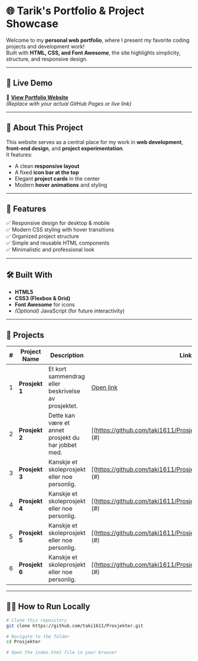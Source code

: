 # 🌐 Tarik's Portfolio & Project Showcase

Welcome to my **personal web portfolio**, where I present my favorite coding projects and development work!  
Built with **HTML, CSS, and Font Awesome**, the site highlights simplicity, structure, and responsive design.

---

## 🚀 Live Demo
🔗 **[View Portfolio Website](https://taki1611.github.io/)**  
*(Replace with your actual GitHub Pages or live link)*

---

## 🧠 About This Project

This website serves as a central place for my work in **web development**, **front-end design**, and **project experimentation**.  
It features:
- A clean **responsive layout**
- A fixed **icon bar at the top**
- Elegant **project cards** in the center  
- Modern **hover animations** and styling

---

## 🧩 Features

✅ Responsive design for desktop & mobile  
✅ Modern CSS styling with hover transitions  
✅ Organized project structure  
✅ Simple and reusable HTML components  
✅ Minimalistic and professional look  

---

## 🛠️ Built With

- **HTML5**  
- **CSS3 (Flexbox & Grid)**  
- **Font Awesome** for icons  
- *(Optional)* JavaScript (for future interactivity)

---

## 📁 Projects

| # | Project Name | Description | Link |
|---|---------------|--------------|------|
| 1 | **Prosjekt 1** | Et kort sammendrag eller beskrivelse av prosjektet. | [Open link](#) |
| 2 | **Prosjekt 2** | Dette kan være et annet prosjekt du har jobbet med. | [(https://github.com/taki1611/Prosjekter/blob/main/project2.html)]](#) |
| 3 | **Prosjekt 3** | Kanskje et skoleprosjekt eller noe personlig. | [(https://github.com/taki1611/Prosjekter/blob/main/project3.html)]](#) |
| 4 | **Prosjekt 4** | Kanskje et skoleprosjekt eller noe personlig. | [(https://github.com/taki1611/Prosjekter/blob/main/project4.html)]](#) |
| 5 | **Prosjekt 5** | Kanskje et skoleprosjekt eller noe personlig. | [(https://github.com/taki1611/Prosjekter/blob/main/project5.html)]](#) |
| 6 | **Prosjekt 6** | Kanskje et skoleprosjekt eller noe personlig. | [(https://github.com/taki1611/Prosjekter/blob/main/project6.html)]](#) |

---

## 🧑‍💻 How to Run Locally

```bash
# Clone this repository
git clone https://github.com/taki1611/Prosjekter.git

# Navigate to the folder
cd Prosjekter

# Open the index.html file in your browser
